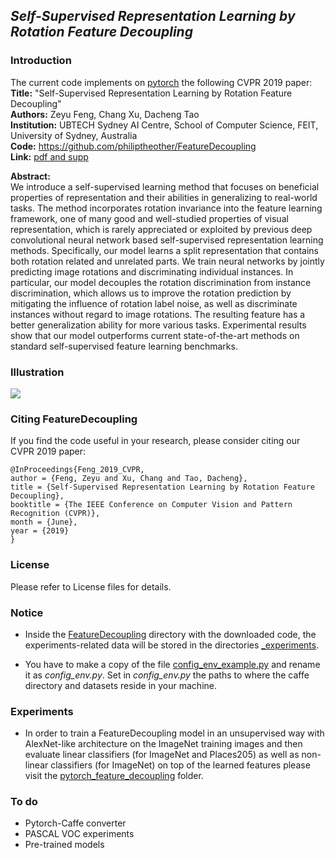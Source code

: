 ## *Self-Supervised Representation Learning by Rotation Feature Decoupling*

### Introduction

The current code implements on [pytorch](http://pytorch.org/) the following CVPR 2019 paper:  
**Title:**      "Self-Supervised Representation Learning by Rotation Feature Decoupling"  
**Authors:**     Zeyu Feng, Chang Xu, Dacheng Tao  
**Institution:** UBTECH Sydney AI Centre, School of Computer Science, FEIT, University of Sydney, Australia  
**Code:**        https://github.com/philiptheother/FeatureDecoupling  
**Link:**        [pdf and supp](http://openaccess.thecvf.com/content_CVPR_2019/html/Feng_Self-Supervised_Representation_Learning_by_Rotation_Feature_Decoupling_CVPR_2019_paper.html)

**Abstract:**  
We introduce a self-supervised learning method that focuses on beneficial properties of representation and their abilities in generalizing to real-world tasks. The method incorporates rotation invariance into the feature learning framework, one of many good and well-studied properties of visual representation, which is rarely appreciated or exploited by previous deep convolutional neural network based self-supervised representation learning methods. Specifically, our model learns a split representation that contains both rotation related and unrelated parts. We train neural networks by jointly predicting image rotations and discriminating individual instances. In particular, our model decouples the rotation discrimination from instance discrimination, which allows us to improve the rotation prediction by mitigating the influence of rotation label noise, as well as discriminate instances without regard to image rotations. The resulting feature has a better generalization ability for more various tasks. Experimental results show that our model outperforms current state-of-the-art methods on standard self-supervised feature learning benchmarks.

### Illustration

<img src="https://raw.githubusercontent.com/philiptheother/FeatureDecoupling/master/_imgs/figure.png">

### Citing FeatureDecoupling

If you find the code useful in your research, please consider citing our CVPR 2019 paper:
```
@InProceedings{Feng_2019_CVPR,
author = {Feng, Zeyu and Xu, Chang and Tao, Dacheng},
title = {Self-Supervised Representation Learning by Rotation Feature Decoupling},
booktitle = {The IEEE Conference on Computer Vision and Pattern Recognition (CVPR)},
month = {June},
year = {2019}
}
```

### License

Please refer to License files for details.

### Notice

* Inside the [FeatureDecoupling](https://github.com/philiptheother/FeatureDecoupling) directory with the downloaded code, the experiments-related data will be stored in the directories [_experiments](https://github.com/philiptheother/FeatureDecoupling/tree/master/_experiments).

* You have to make a copy of the file [config_env_example.py](https://github.com/philiptheother/FeatureDecoupling/blob/master/config_env_example.py) and rename it as *config_env.py*. Set in *config_env.py* the paths to where the caffe directory and datasets reside in your machine. 

### Experiments

* In order to train a FeatureDecoupling model in an unsupervised way with AlexNet-like architecture on the ImageNet training images and then evaluate linear classifiers (for ImageNet and Places205) as well as non-linear classifiers (for ImageNet) on top of the learned features please visit the [pytorch_feature_decoupling](https://github.com/philiptheother/FeatureDecoupling/tree/master/pytorch_feature_decoupling) folder.

### To do

* Pytorch-Caffe converter
* PASCAL VOC experiments
* Pre-trained models
